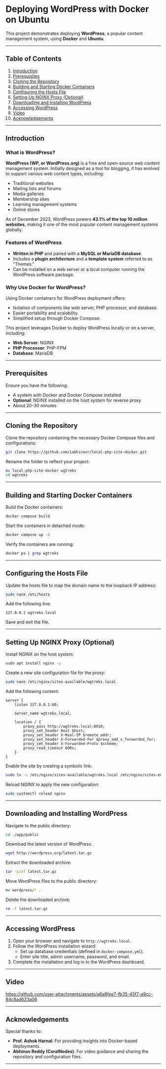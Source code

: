 
# Deploying WordPress with Docker on Ubuntu

This project demonstrates deploying **WordPress**, a popular content management system, using **Docker** and **Ubuntu**. 

---

## Table of Contents
1. [Introduction](#introduction)
2. [Prerequisites](#prerequisites)
3. [Cloning the Repository](#cloning-the-repository)
4. [Building and Starting Docker Containers](#building-and-starting-docker-containers)
5. [Configuring the Hosts File](#configuring-the-hosts-file)
6. [Setting Up NGINX Proxy (Optional)](#setting-up-nginx-proxy-optional)
7. [Downloading and Installing WordPress](#downloading-and-installing-wordpress)
8. [Accessing WordPress](#accessing-wordpress)
9. [Video](#video)
10. [Acknowledgements](#acknowledgements)


---

## Introduction

### What is WordPress?

**WordPress (WP, or WordPress.org)** is a free and open-source web content management system. Initially designed as a tool for blogging, it has evolved to support various web content types, including:
- Traditional websites
- Mailing lists and forums
- Media galleries
- Membership sites
- Learning management systems
- Online stores

As of December 2023, WordPress powers **43.1% of the top 10 million websites**, making it one of the most popular content management systems globally.

### Features of WordPress
- **Written in PHP** and paired with a **MySQL or MariaDB database**.
- Includes a **plugin architecture** and a **template system** referred to as "Themes."
- Can be installed on a web server or a local computer running the WordPress software package.


### Why Use Docker for WordPress?
Using Docker containers for WordPress deployment offers:
- Isolation of components like web server, PHP processor, and database.
- Easier portability and scalability.
- Simplified setup through Docker Compose.

This project leverages Docker to deploy WordPress locally or on a server, including:
- **Web Server**: NGINX
- **PHP Processor**: PHP-FPM
- **Database**: MariaDB

---

## Prerequisites

Ensure you have the following:
- A system with Docker and Docker Compose installed
- **Optional**: NGINX installed on the host system for reverse proxy
- About 20–30 minutes

---

## Cloning the Repository

Clone the repository containing the necessary Docker Compose files and configurations:

```bash
git clone https://github.com/iabhinavr/local-php-site-docker.git
```

Rename the folder to reflect your project:

```bash
mv local-php-site-docker wgtreks
cd wgtreks
```

---

## Building and Starting Docker Containers

Build the Docker containers:

```bash
docker compose build
```

Start the containers in detached mode:

```bash
docker compose up -d
```

Verify the containers are running:

```bash
docker ps | grep wgtreks
```

---

## Configuring the Hosts File

Update the hosts file to map the domain name to the loopback IP address:

```bash
sudo nano /etc/hosts
```

Add the following line:

```plaintext
127.0.0.1 wgtreks.local
```

Save and exit the file.

---

## Setting Up NGINX Proxy (Optional)

Install NGINX on the host system:

```bash
sudo apt install nginx -y
```

Create a new site configuration file for the proxy:

```bash
sudo nano /etc/nginx/sites-available/wgtreks.local
```

Add the following content:

```nginx
server {
    listen 127.0.0.1:80;

    server_name wgtreks.local;

    location / {
        proxy_pass http://wgtreks.local:8010;
        proxy_set_header Host $host;
        proxy_set_header X-Real-IP $remote_addr;
        proxy_set_header X-Forwarded-For $proxy_add_x_forwarded_for;
        proxy_set_header X-Forwarded-Proto $scheme;
        proxy_read_timeout 600s;
    }
}
```

Enable the site by creating a symbolic link:

```bash
sudo ln -s /etc/nginx/sites-available/wgtreks.local /etc/nginx/sites-enabled/wgtreks.local
```

Reload NGINX to apply the new configuration:

```bash
sudo systemctl reload nginx
```

---

## Downloading and Installing WordPress

Navigate to the public directory:

```bash
cd ./app/public
```

Download the latest version of WordPress:

```bash
wget http://wordpress.org/latest.tar.gz
```

Extract the downloaded archive:

```bash
tar -xzvf latest.tar.gz
```

Move WordPress files to the public directory:

```bash
mv wordpress/* .
```

Delete the downloaded archive:

```bash
rm -f latest.tar.gz
```

---

## Accessing WordPress

1. Open your browser and navigate to `http://wgtreks.local`.
2. Follow the WordPress installation wizard:
   - Set up database credentials (defined in `docker-compose.yml`).
   - Enter site title, admin username, password, and email.
3. Complete the installation and log in to the WordPress dashboard.

---


## Video



https://github.com/user-attachments/assets/a6a8fee7-fb35-45f7-a9cc-84c8ad623a06


---

## Acknowledgements

Special thanks to:
- **Prof. Ashok Harnal**: For providing insights into Docker-based deployments.
- **Abhinav Reddy (CoralNodes)**: For video guidance and sharing the repository and configuration files.

---
